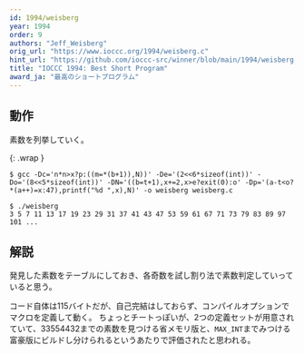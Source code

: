 ```yaml
---
id: 1994/weisberg
year: 1994
order: 9
authors: "Jeff_Weisberg"
orig_url: "https://www.ioccc.org/1994/weisberg.c"
hint_url: "https://github.com/ioccc-src/winner/blob/main/1994/weisberg.hint"
title: "IOCCC 1994: Best Short Program"
award_ja: "最高のショートプログラム"
---
```


## 動作

素数を列挙していく。

{: .wrap }
```
$ gcc -Dc='n*n>x?p:((m=*(b+1)),N))' -De='(2<<6*sizeof(int))' -Do='(8<<5*sizeof(int))' -DN='((b=t+1),x+=2,x>e?exit(0):o' -Dp='(a-t<o?*(a++)=x:47),printf("%d ",x),N)' -o weisberg weisberg.c

$ ./weisberg
3 5 7 11 13 17 19 23 29 31 37 41 43 47 53 59 61 67 71 73 79 83 89 97 101 ...
```

## 解説

発見した素数をテーブルにしておき、各奇数を試し割り法で素数判定していっていると思う。

コード自体は115バイトだが、自己完結はしておらず、コンパイルオプションでマクロを定義して動く。
ちょっとチートっぽいが、2つの定義セットが用意されていて、33554432までの素数を見つける省メモリ版と、`MAX_INT`までみつける富豪版にビルドし分けられるというあたりで評価されたと思われる。
